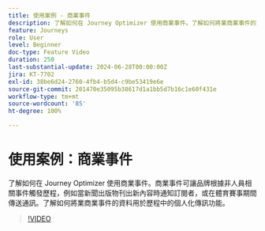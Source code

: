 ```yaml
---
title: 使用案例 - 商業事件
description: 了解如何在 Journey Optimizer 使用商業事件。了解如何將業商業事件的資料用於歷程中的個人化傳訊功能。
feature: Journeys
role: User
level: Beginner
doc-type: Feature Video
duration: 250
last-substantial-update: 2024-06-28T00:00:00Z
jira: KT-7702
exl-id: 38be6d24-2760-4fb4-b5d4-c9be53419e6e
source-git-commit: 201470e35095b38617d1a1bb5d7b16c1e60f431e
workflow-type: tm+mt
source-wordcount: '85'
ht-degree: 100%

---
```



# 使用案例：商業事件

了解如何在 Journey Optimizer 使用商業事件。商業事件可讓品牌根據非人員相關事件觸發歷程，例如當新聞出版物刊出新內容時通知訂閱者，或在體育賽事期間傳送通訊。了解如何將業商業事件的資料用於歷程中的個人化傳訊功能。

>[!VIDEO](https://video.tv.adobe.com/v/334234/?learn=on)

